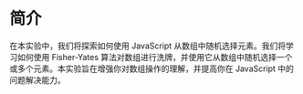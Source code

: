 # 简介

在本实验中，我们将探索如何使用 JavaScript 从数组中随机选择元素。我们将学习如何使用 Fisher-Yates 算法对数组进行洗牌，并使用它从数组中随机选择一个或多个元素。本实验旨在增强你对数组操作的理解，并提高你在 JavaScript 中的问题解决能力。
